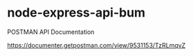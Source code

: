 # node-express-api-bum

POSTMAN API Documentation

https://documenter.getpostman.com/view/9531153/TzRLmqvZ
